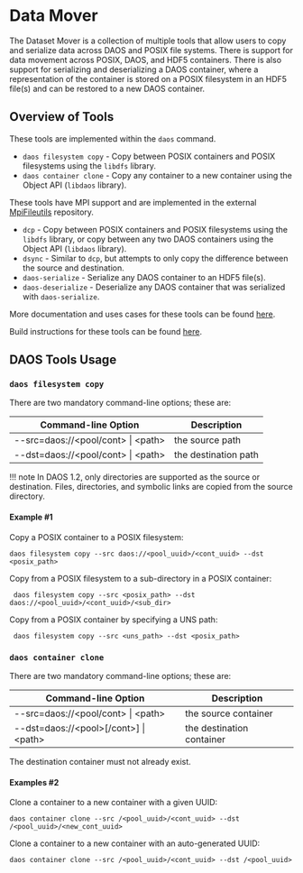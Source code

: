 # Data Mover

The Dataset Mover is a collection of multiple tools that allow users to copy
and serialize data across DAOS and POSIX file systems. There is support for
data movement across POSIX, DAOS, and HDF5 containers.
There is also support for serializing and deserializing a DAOS container,
where a representation of the container is stored on a POSIX filesystem
in an HDF5 file(s) and can be restored to a new DAOS container.

## Overview of Tools

These tools are implemented within the `daos` command.

- `daos filesystem copy` - Copy between POSIX containers and POSIX filesystems using the `libdfs` library.
- `daos container clone` - Copy any container to a new container using the   Object API (`libdaos` library).

These tools have MPI support and are implemented in the external
[MpiFileutils](https://github.com/hpc/mpifileutils) repository.

- `dcp` - Copy between POSIX containers and POSIX filesystems using the `libdfs` library, or copy between any two DAOS containers using the Object API (`libdaos` library).
- `dsync` - Similar to `dcp`, but attempts to only copy the difference   between the source and destination.
- `daos-serialize` - Serialize any DAOS container to an HDF5 file(s).
- `daos-deserialize` - Deserialize any DAOS container that was serialized with `daos-serialize`.

More documentation and uses cases for these tools can be found
[here](https://github.com/hpc/mpifileutils/blob/release/2.2/DAOS-Support.md).

Build instructions for these tools can be found
[here](https://mpifileutils.readthedocs.io/en/latest/build.html#build-everything-directly-with-daos-support).

## DAOS Tools Usage

### `daos filesystem copy`

There are two mandatory command-line options; these are:

| **Command-line Option**               | **Description**      |
| ------------------------------------- | -------------------- |
| --src=daos://<pool/cont\> \| <path\>  | the source path      |
| --dst=daos://<pool/cont\> \| <path\>  | the destination path |

!!! note
    In DAOS 1.2, only directories are supported as the source or destination.
    Files, directories, and symbolic links are copied from the source directory.

#### Example #1

Copy a POSIX container to a POSIX filesystem:

```shell
daos filesystem copy --src daos://<pool_uuid>/<cont_uuid> --dst <posix_path>
```

Copy from a POSIX filesystem to a sub-directory in a POSIX container:

```shell
 daos filesystem copy --src <posix_path> --dst daos://<pool_uuid>/<cont_uuid>/<sub_dir>
```

Copy from a POSIX container by specifying a UNS path:

```shell
 daos filesystem copy --src <uns_path> --dst <posix_path>
```

### `daos container clone`

There are two mandatory command-line options; these are:

| **Command-line Option**                   | **Description**           |
| ----------------------------------------- | ------------------------- |
| --src=daos://<pool/cont\> \| <path\>      | the source container      |
| --dst=daos://<pool\>[/cont\>] \| <path\>  | the destination container |

The destination container must not already exist.

#### Examples #2

Clone a container to a new container with a given UUID:

```shell
daos container clone --src /<pool_uuid>/<cont_uuid> --dst /<pool_uuid>/<new_cont_uuid>
```

Clone a container to a new container with an auto-generated UUID:

```shell
daos container clone --src /<pool_uuid>/<cont_uuid> --dst /<pool_uuid>
```
